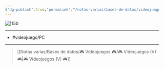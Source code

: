 ```yaml
---
{"dg-publish":true,"permalink":"/notas-varias/bases-de-datos/videojuegos/v-elden-ring/"}
---
```



![|150](https://images.igdb.com/igdb/image/upload/t_cover_big/co4jni.jpg)

---

- #videojuego/PC

---

> [[Notas varias/Bases de datos/🎮 Videojuegos 🎮/🎮 Videojuegos (V) 🎮\|🎮 Videojuegos (V) 🎮]]